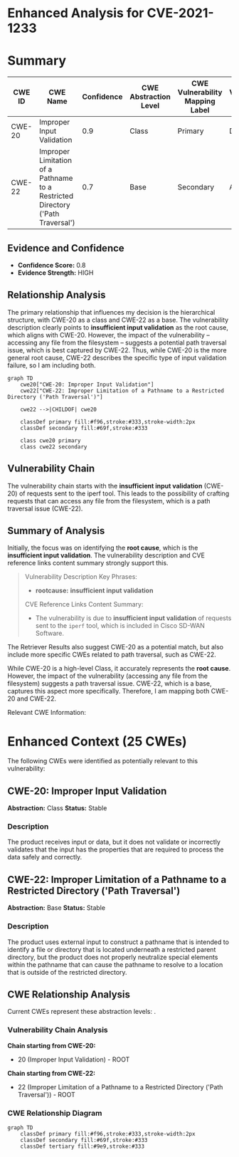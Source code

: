 # Enhanced Analysis for CVE-2021-1233

# Summary
| CWE ID | CWE Name | Confidence | CWE Abstraction Level | CWE Vulnerability Mapping Label | CWE-Vulnerability Mapping Notes |
|---|---|---|---|---|---|
| CWE-20 | Improper Input Validation | 0.9 | Class | Primary | Discouraged |
| CWE-22 | Improper Limitation of a Pathname to a Restricted Directory ('Path Traversal') | 0.7 | Base | Secondary | Allowed |

## Evidence and Confidence

*   **Confidence Score:** 0.8
*   **Evidence Strength:** HIGH

## Relationship Analysis
The primary relationship that influences my decision is the hierarchical structure, with CWE-20 as a class and CWE-22 as a base. The vulnerability description clearly points to **insufficient input validation** as the root cause, which aligns with CWE-20. However, the impact of the vulnerability – accessing any file from the filesystem – suggests a potential path traversal issue, which is best captured by CWE-22. Thus, while CWE-20 is the more general root cause, CWE-22 describes the specific type of input validation failure, so I am including both.

```mermaid
graph TD
    cwe20["CWE-20: Improper Input Validation"]
    cwe22["CWE-22: Improper Limitation of a Pathname to a Restricted Directory ('Path Traversal')"]
    
    cwe22 -->|CHILDOF| cwe20
    
    classDef primary fill:#f96,stroke:#333,stroke-width:2px
    classDef secondary fill:#69f,stroke:#333
    
    class cwe20 primary
    class cwe22 secondary
```

## Vulnerability Chain
The vulnerability chain starts with the **insufficient input validation** (CWE-20) of requests sent to the iperf tool. This leads to the possibility of crafting requests that can access any file from the filesystem, which is a path traversal issue (CWE-22).

## Summary of Analysis
Initially, the focus was on identifying the **root cause**, which is the **insufficient input validation**. The vulnerability description and CVE reference links content summary strongly support this.

> Vulnerability Description Key Phrases:
> - **rootcause:** **insufficient input validation**
>
> CVE Reference Links Content Summary:
> - The vulnerability is due to **insufficient input validation** of requests sent to the `iperf` tool, which is included in Cisco SD-WAN Software.

The Retriever Results also suggest CWE-20 as a potential match, but also include more specific CWEs related to path traversal, such as CWE-22.

While CWE-20 is a high-level Class, it accurately represents the **root cause**. However, the impact of the vulnerability (accessing any file from the filesystem) suggests a path traversal issue. CWE-22, which is a base, captures this aspect more specifically. Therefore, I am mapping both CWE-20 and CWE-22.

Relevant CWE Information:

# Enhanced Context (25 CWEs)
The following CWEs were identified as potentially relevant to this vulnerability:

## CWE-20: Improper Input Validation
**Abstraction:** Class
**Status:** Stable

### Description
The product receives input or data, but it does
        not validate or incorrectly validates that the input has the
        properties that are required to process the data safely and
        correctly.

## CWE-22: Improper Limitation of a Pathname to a Restricted Directory ('Path Traversal')
**Abstraction:** Base
**Status:** Stable

### Description
The product uses external input to construct a pathname that is intended to identify a file or directory that is located underneath a restricted parent directory, but the product does not properly neutralize special elements within the pathname that can cause the pathname to resolve to a location that is outside of the restricted directory.


## CWE Relationship Analysis

Current CWEs represent these abstraction levels: .


### Vulnerability Chain Analysis

**Chain starting from CWE-20:**
- 20 (Improper Input Validation) - ROOT


**Chain starting from CWE-22:**
- 22 (Improper Limitation of a Pathname to a Restricted Directory ('Path Traversal')) - ROOT



### CWE Relationship Diagram

```mermaid
graph TD
    classDef primary fill:#f96,stroke:#333,stroke-width:2px
    classDef secondary fill:#69f,stroke:#333
    classDef tertiary fill:#9e9,stroke:#333
```